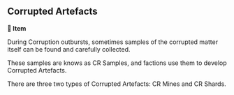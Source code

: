 ## Corrupted Artefacts

**📜 Item**

During Corruption outbursts, sometimes samples of the corrupted matter itself can be found and carefully collected.

These samples are knows as CR Samples, and factions use them to develop Corrupted Artefacts. 

There are three two types of Corrupted Artefacts: CR Mines and CR Shards.